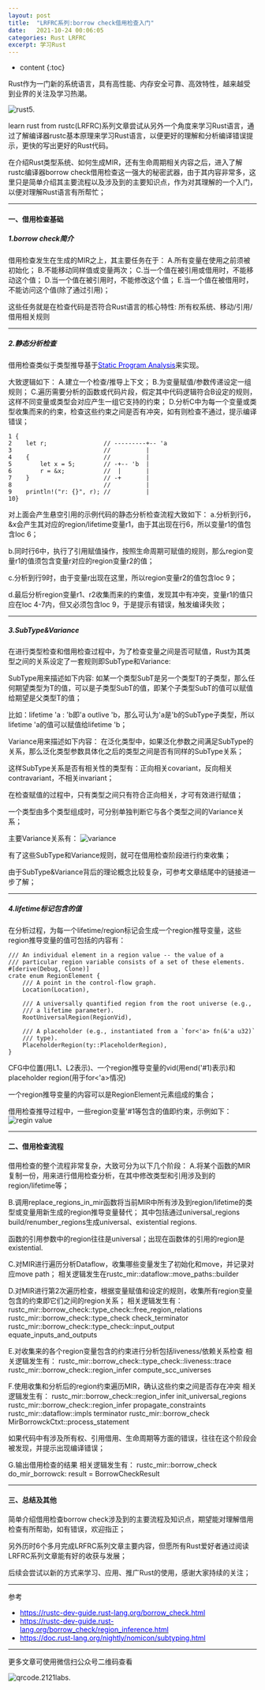 ```yaml
---
layout: post
title:  "LRFRC系列:borrow check借用检查入门"
date:   2021-10-24 00:06:05
categories: Rust LRFRC
excerpt: 学习Rust
---
```


* content
{:toc}

Rust作为一门新的系统语言，具有高性能、内存安全可靠、高效特性，越来越受到业界的关注及学习热潮。

![rust5.](/imgs/5rust.png "rust5")

learn rust from rustc(LRFRC)系列文章尝试从另外一个角度来学习Rust语言，通过了解编译器rustc基本原理来学习Rust语言，以便更好的理解和分析编译错误提示，更快的写出更好的Rust代码。

在介绍Rust类型系统、如何生成MIR，还有生命周期相关内容之后，进入了解rustc编译器borrow check借用检查这一强大的秘密武器，由于其内容非常多，这里只是简单介绍其主要流程以及涉及到的主要知识点，作为对其理解的一个入门，以便对理解Rust语言有所帮忙；

---
#### 一、借用检查基础
##### 1.borrow check简介
借用检查发生在生成的MIR之上，其主要任务在于：
A.所有变量在使用之前须被初始化；
B.不能移动同样值或变量两次；
C.当一个值在被引用或借用时，不能移动这个值；
D.当一个值在被引用时，不能修改这个值；
E.当一个值在被借用时，不能访问这个值(除了通过引用)；

这些任务就是在检查代码是否符合Rust语言的核心特性:
所有权系统、移动/引用/借用相关规则

---
##### 2.静态分析检查
借用检查类似于类型推导基于[<font color="blue">Static Program Analysis</font>](https://cs.au.dk/~amoeller/spa/)来实现。

大致逻辑如下：
A.建立一个检查/推导上下文；
B.为变量赋值/参数传递设定一组规则；
C.遍历需要分析的函数或代码片段，假定其中代码逻辑符合B设定的规则，这样不同变量或类型会对应产生一组它支持的约束；
D.分析C中为每一个变量或类型收集而来的约束，检查这些约束之间是否有冲突，如有则检查不通过，提示编译错误；


```
1 {
2    let r;                // ---------+-- 'a
3                          //          |
4    {                     //          |
5        let x = 5;        // -+-- 'b  |
6        r = &x;           //  |       |
7    }                     // -+       |
8                          //          |
9    println!("r: {}", r); //          |
10}
```

对上面会产生悬空引用的示例代码的静态分析检查流程大致如下：
a.分析到行6，&x会产生其对应的region/lifetime变量r1，由于其出现在行6，所以变量r1的值包含loc 6；

b.同时行6中，执行了引用赋值操作，按照生命周期可赋值的规则，那么region变量r1的值须包含变量r对应的region变量r2的值；

c.分析到行9时，由于变量r出现在这里，所以region变量r2的值包含loc 9；

d.最后分析region变量r1、r2收集而来的约束值，发现其中有冲突，变量r1的值只应在loc 4-7内，但又必须包含loc 9，于是提示有错误，触发编译失败；

---
##### 3.SubType&Variance
在进行类型检查和借用检查过程中，为了检查变量之间是否可赋值，Rust为其类型之间的关系设定了一套规则即SubType和Variance:

SubType用来描述如下内容:
如某一个类型SubT是另一个类型T的子类型，那么任何期望类型为T的值，可以是子类型SubT的值，即某个子类型SubT的值可以赋值给期望是父类型T的值；

比如：lifetime 'a : 'b即'a outlive 'b，那么可认为'a是'b的SubType子类型，所以lifetime 'a的值可以赋值给lifetime 'b；

Variance用来描述如下内容：
在泛化类型中，如果泛化参数之间满足SubType的关系，那么泛化类型参数具体化之后的类型之间是否有同样的SubType关系；

这样SubType关系是否有相关性的类型有：正向相关covariant，反向相关contravariant，不相关invariant；

在检查赋值的过程中，只有类型之间只有符合正向相关，才可有效进行赋值；

一个类型由多个类型组成时，可分别单独判断它与各个类型之间的Variance关系；

主要Variance关系有：
![variance](/imgs/brwck_variance.png "variance")


有了这些SubType和Variance规则，就可在借用检查阶段进行约束收集；

由于SubType&Variance背后的理论概念比较复杂，可参考文章结尾中的链接进一步了解；

---
##### 4.lifetime标记包含的值
在分析过程，为每一个lifetime/region标记会生成一个region推导变量，这些region推导变量的值可包括的内容有：

```
/// An individual element in a region value -- the value of a
/// particular region variable consists of a set of these elements.
#[derive(Debug, Clone)]
crate enum RegionElement {
    /// A point in the control-flow graph.
    Location(Location),

    /// A universally quantified region from the root universe (e.g.,
    /// a lifetime parameter).
    RootUniversalRegion(RegionVid),

    /// A placeholder (e.g., instantiated from a `for<'a> fn(&'a u32)`
    /// type).
    PlaceholderRegion(ty::PlaceholderRegion),
}

```

CFG中位置(用L1、L2表示)、一个region推导变量的vid(用end('#1)表示)和placeholder region(用于for<'a>情况)

一个region推导变量的内容可以是RegionElement元素组成的集合；

借用检查推导过程中，一些region变量'#1等包含的值即约束，示例如下：
![regin value](/imgs/brwck_regionvalue.png "region value")


---
#### 二、借用检查流程
借用检查的整个流程非常复杂，大致可分为以下几个阶段：
A.将某个函数的MIR复制一份，用来进行借用检查分析，在其中修改类型和引用涉及到的region/lifetime等；

B.调用replace_regions_in_mir函数将当前MIR中所有涉及到region/lifetime的类型或变量用新生成的region推导变量替代；
其中包括通过universal_regions build/renumber_regions生成universal、existential regions.

函数的引用参数中的region往往是universal；出现在函数体的引用的region是existential.

C.对MIR进行遍历分析Dataflow，收集哪些变量发生了初始化和move，并记录对应move path；
相关逻辑发生在rustc_mir::dataflow::move_paths::builder

D.对MIR进行第2次遍历检查，根据变量赋值和设定的规则，收集所有region变量包含的约束即它们之间的region关系；
相关逻辑发生有：
rustc_mir::borrow_check::type_check::free_region_relations
rustc_mir::borrow_check::type_check check_terminator
rustc_mir::borrow_check::type_check::input_output equate_inputs_and_outputs

E.对收集来的各个region变量包含的约束进行分析包括liveness/依赖关系检查
相关逻辑发生有：
rustc_mir::borrow_check::type_check::liveness::trace
rustc_mir::borrow_check::region_infer compute_scc_universes

F.使用收集和分析后的region约束遍历MIR，确认这些约束之间是否存在冲突
相关逻辑发生有：
rustc_mir::borrow_check::region_infer init_universal_regions
rustc_mir::borrow_check::region_infer propagate_constraints
rustc_mir::dataflow::impls terminator
rustc_mir::borrow_check MirBorrowckCtxt::process_statement

如果代码中有涉及所有权、引用借用、生命周期等方面的错误，往往在这个阶段会被发现，并提示出现编译错误；

G.输出借用检查的结果
相关逻辑发生有： 
rustc_mir::borrow_check do_mir_borrowck: result = BorrowCheckResult 

---
#### 三、总结及其他
简单介绍借用检查borrow check涉及到的主要流程及知识点，期望能对理解借用检查有所帮助，如有错误，欢迎指正；

另外历时6个多月完成LRFRC系列文章主要内容，但愿所有Rust爱好者通过阅读LRFRC系列文章能有好的收获与发展；

后续会尝试以新的方式来学习、应用、推广Rust的使用，感谢大家持续的关注；


---
参考
* [<font color="blue">https://rustc-dev-guide.rust-lang.org/borrow_check.html</font>](https://rustc-dev-guide.rust-lang.org/borrow_check.html)
* [<font color="blue">https://rustc-dev-guide.rust-lang.org/borrow_check/region_inference.html</font>](https://rustc-dev-guide.rust-lang.org/borrow_check/region_inference.html)
* [<font color="blue">https://doc.rust-lang.org/nightly/nomicon/subtyping.html</font>](https://doc.rust-lang.org/nightly/nomicon/subtyping.html)


---
更多文章可使用微信扫公众号二维码查看

![qrcode.2121labs.](/imgs/qrcode_for_gh_07bc06f8b91d_430.jpg "qrcode.2121labs")

